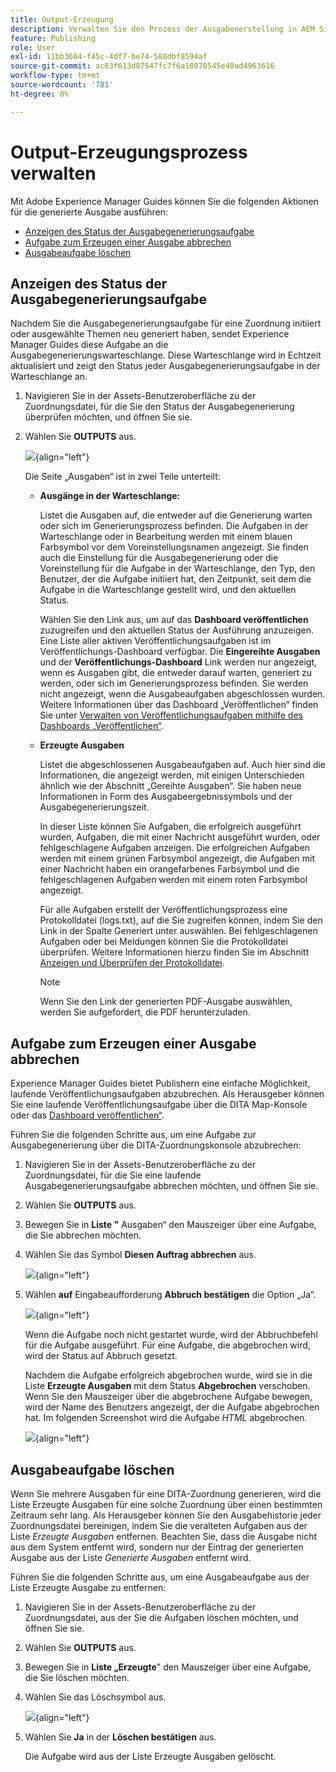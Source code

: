 ```yaml
---
title: Output-Erzeugung
description: Verwalten Sie den Prozess der Ausgabenerstellung in AEM Sites, PDF, HTML5, EPUB, Custom und JSON über DITA-OT-Plug-ins, native PDF-Veröffentlichung und FMPS in AEM Guides.
feature: Publishing
role: User
exl-id: 11bb3604-f45c-4df7-be74-588dbf8594af
source-git-commit: ac83f613d87547fc7f6a18070545e40ad4963616
workflow-type: tm+mt
source-wordcount: '781'
ht-degree: 0%

---
```


# Output-Erzeugungsprozess verwalten

Mit Adobe Experience Manager Guides können Sie die folgenden Aktionen für die generierte Ausgabe ausführen:

- [Anzeigen des Status der Ausgabegenerierungsaufgabe](#view-the-status-of-the-output-generation-task)
- [Aufgabe zum Erzeugen einer Ausgabe abbrechen](#cancel-an-output-generation-task)
- [Ausgabeaufgabe löschen](#delete-an-output-task)

## Anzeigen des Status der Ausgabegenerierungsaufgabe

Nachdem Sie die Ausgabegenerierungsaufgabe für eine Zuordnung initiiert oder ausgewählte Themen neu generiert haben, sendet Experience Manager Guides diese Aufgabe an die Ausgabegenerierungswarteschlange. Diese Warteschlange wird in Echtzeit aktualisiert und zeigt den Status jeder Ausgabegenerierungsaufgabe in der Warteschlange an.

1. Navigieren Sie in der Assets-Benutzeroberfläche zu der Zuordnungsdatei, für die Sie den Status der Ausgabegenerierung überprüfen möchten, und öffnen Sie sie.

1. Wählen Sie **OUTPUTS** aus.

   ![](images/output-queued.png){align="left"}

   Die Seite „Ausgaben“ ist in zwei Teile unterteilt:

   - **Ausgänge in der Warteschlange:**

     Listet die Ausgaben auf, die entweder auf die Generierung warten oder sich im Generierungsprozess befinden. Die Aufgaben in der Warteschlange oder in Bearbeitung werden mit einem blauen Farbsymbol vor dem Voreinstellungsnamen angezeigt. Sie finden auch die Einstellung für die Ausgabegenerierung oder die Voreinstellung für die Aufgabe in der Warteschlange, den Typ, den Benutzer, der die Aufgabe initiiert hat, den Zeitpunkt, seit dem die Aufgabe in die Warteschlange gestellt wird, und den aktuellen Status.

     Wählen Sie den Link aus, um auf das **Dashboard veröffentlichen** zuzugreifen und den aktuellen Status der Ausführung anzuzeigen. Eine Liste aller aktiven Veröffentlichungsaufgaben ist im Veröffentlichungs-Dashboard verfügbar. Die **Eingereihte Ausgaben** und der **Veröffentlichungs-Dashboard** Link werden nur angezeigt, wenn es Ausgaben gibt, die entweder darauf warten, generiert zu werden, oder sich im Generierungsprozess befinden. Sie werden nicht angezeigt, wenn die Ausgabeaufgaben abgeschlossen wurden. Weitere Informationen über das Dashboard „Veröffentlichen“ finden Sie unter [Verwalten von Veröffentlichungsaufgaben mithilfe des Dashboards „Veröffentlichen“](generate-output-publish-dashboard.md#).

   - **Erzeugte Ausgaben**

     Listet die abgeschlossenen Ausgabeaufgaben auf. Auch hier sind die Informationen, die angezeigt werden, mit einigen Unterschieden ähnlich wie der Abschnitt „Gereihte Ausgaben“. Sie haben neue Informationen in Form des Ausgabeergebnissymbols und der Ausgabegenerierungszeit.

     In dieser Liste können Sie Aufgaben, die erfolgreich ausgeführt wurden, Aufgaben, die mit einer Nachricht ausgeführt wurden, oder fehlgeschlagene Aufgaben anzeigen. Die erfolgreichen Aufgaben werden mit einem grünen Farbsymbol angezeigt, die Aufgaben mit einer Nachricht haben ein orangefarbenes Farbsymbol und die fehlgeschlagenen Aufgaben werden mit einem roten Farbsymbol angezeigt.

     Für alle Aufgaben erstellt der Veröffentlichungsprozess eine Protokolldatei \(logs.txt\), auf die Sie zugreifen können, indem Sie den Link in der Spalte Generiert unter auswählen. Bei fehlgeschlagenen Aufgaben oder bei Meldungen können Sie die Protokolldatei überprüfen. Weitere Informationen hierzu finden Sie im Abschnitt [Anzeigen und Überprüfen der Protokolldatei](generate-output-basic-troubleshooting.md#id1822G0P0CHS).

     >[!NOTE]
     >
     > Wenn Sie den Link der generierten PDF-Ausgabe auswählen, werden Sie aufgefordert, die PDF herunterzuladen.


## Aufgabe zum Erzeugen einer Ausgabe abbrechen

Experience Manager Guides bietet Publishern eine einfache Möglichkeit, laufende Veröffentlichungsaufgaben abzubrechen. Als Herausgeber können Sie eine laufende Veröffentlichungsaufgabe über die DITA Map-Konsole oder das [Dashboard veröffentlichen“ &#x200B;](generate-output-publish-dashboard.md#).

Führen Sie die folgenden Schritte aus, um eine Aufgabe zur Ausgabegenerierung über die DITA-Zuordnungskonsole abzubrechen:

1. Navigieren Sie in der Assets-Benutzeroberfläche zu der Zuordnungsdatei, für die Sie eine laufende Ausgabegenerierungsaufgabe abbrechen möchten, und öffnen Sie sie.

1. Wählen Sie **OUTPUTS** aus.

1. Bewegen Sie in **Liste &quot;** Ausgaben“ den Mauszeiger über eine Aufgabe, die Sie abbrechen möchten.

1. Wählen Sie das Symbol **Diesen Auftrag abbrechen** aus.

   ![](images/cancel-publish-task-map-console.png){align="left"}

1. Wählen **auf** Eingabeaufforderung **Abbruch bestätigen** die Option „Ja“.

   ![](images/confirm-cancel-output-map-console.png){align="left"}

   Wenn die Aufgabe noch nicht gestartet wurde, wird der Abbruchbefehl für die Aufgabe ausgeführt. Für eine Aufgabe, die abgebrochen wird, wird der Status auf Abbruch gesetzt.

   Nachdem die Aufgabe erfolgreich abgebrochen wurde, wird sie in die Liste **Erzeugte Ausgaben** mit dem Status **Abgebrochen** verschoben. Wenn Sie den Mauszeiger über die abgebrochene Aufgabe bewegen, wird der Name des Benutzers angezeigt, der die Aufgabe abgebrochen hat. Im folgenden Screenshot wird die Aufgabe *HTML* abgebrochen.

   ![](images/cancelled-output-task.png){align="left"}


## Ausgabeaufgabe löschen

Wenn Sie mehrere Ausgaben für eine DITA-Zuordnung generieren, wird die Liste Erzeugte Ausgaben für eine solche Zuordnung über einen bestimmten Zeitraum sehr lang. Als Herausgeber können Sie den Ausgabehistorie jeder Zuordnungsdatei bereinigen, indem Sie die veralteten Aufgaben aus der Liste *Erzeugte Ausgaben* entfernen. Beachten Sie, dass die Ausgabe nicht aus dem System entfernt wird, sondern nur der Eintrag der generierten Ausgabe aus der Liste *Generierte Ausgaben* entfernt wird.

Führen Sie die folgenden Schritte aus, um eine Ausgabeaufgabe aus der Liste Erzeugte Ausgabe zu entfernen:

1. Navigieren Sie in der Assets-Benutzeroberfläche zu der Zuordnungsdatei, aus der Sie die Aufgaben löschen möchten, und öffnen Sie sie.

1. Wählen Sie **OUTPUTS** aus.

1. Bewegen Sie in **Liste „Erzeugte**&quot; den Mauszeiger über eine Aufgabe, die Sie löschen möchten.

1. Wählen Sie das Löschsymbol aus.

   ![](images/delete-output-task.png){align="left"}

1. Wählen Sie **Ja** in der **Löschen bestätigen** aus.

   Die Aufgabe wird aus der Liste Erzeugte Ausgaben gelöscht.
